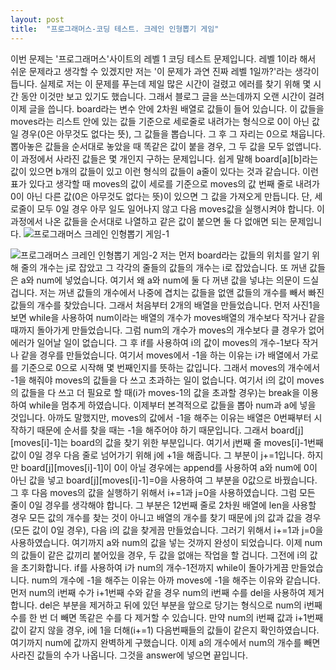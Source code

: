 ```yaml
---
layout: post
title:  "프로그래머스-코딩 테스트. 크레인 인형뽑기 게임"
---
```

이번 문제는 '프로그래머스'사이트의 레벨 1 코딩 테스트 문제입니다.
레벨 1이라 해서 쉬운 문제라고 생각할 수 있겠지만 저는 '이 문제가 과연 진짜 레벨 1일까?'라는 생각이 듭니다.
실제로 저는 이 문제를 푸는데 제일 많은 시간이 걸렸고 에러를 찾기 위해 몇 시간 동안 이것만 보고 있기도 했습니다.
그래서 블로그 글을 쓰는데까지 오랜 시간이 걸려 이제 글을 씁니다.
board라는 변수 안에 2차원 배열로 값들이 들어 있습니다. 이 값들을 moves라는 리스트 안에 있는 값들 기준으로 세로줄로 내려가는 형식으로 0이 아닌 값일 경우(0은 아무것도 없다는 뜻), 그 값들을 뽑습니다. 그 후 그 자리는 0으로 채웁니다.
뽑아놓은 값들을 순서대로 놓았을 때 똑같은 값이 붙을 경우, 그 두 값을 모두 없앱니다.
이 과정에서 사라진 값들은 몇 개인지 구하는 문제입니다.
쉽게 말해 board[a][b]라는 값이 있으면 b개의 값들이 있고 이런 형식의 값들이 a줄이 있다는 것과 같습니다.
이런 표가 있다고 생각할 때 moves의 값이 세로를 기준으로 moves의 값 번째 줄로 내려가 0이 아닌 다른 값(0은 아무것도 없다는 뜻)이 있으면 그 값을 가져오게 만듭니다.
단, 세로줄이 모두 0일 경우 아무 일도 일어나지 않고 다음 moves값을 실행시켜야 합니다.
이 과정에서 나온 값들을 순서대로 나열하고 같은 값이 붙으면 둘 다 없애면 되는 문제입니다.
![프로그래머스  크레인 인형뽑기 게임-1](https://user-images.githubusercontent.com/84139325/119511589-8ac39f00-bdad-11eb-979f-db73bf3fcb45.jpg)

![프로그래머스  크레인 인형뽑기 게임-2](https://user-images.githubusercontent.com/84139325/119511607-8eefbc80-bdad-11eb-9f59-78538aca3d9a.jpg)
저는 먼저 board라는 값들의 위치를 알기 위해 줄의 개수는 j로 잡았고 그 각각의 줄들의 값들의 개수는 i로 잡았습니다.
또 꺼낸 값들은 a와 num에 넣었습니다.
여기서 왜 a와 num에 둘 다 꺼낸 값을 넣냐는 의문이 드실 겁니다.
저는 꺼낸 값들의 개수에서 나중에 겹치는 값들을 없앤 값들의 개수를 빼서 빠진 값들의 개수를 찾았습니다.
그래서 처음부터 2개의 배열을 만들었습니다.
먼저 사진1을 보면 while을 사용하여 num이라는 배열의 개수가 moves배열의 개수보다 작거나 같을 때까지 돌아가게 만들었습니다.
그럼 num의 개수가 moves의 개수보다 클 경우가 없어 에러가 일어날 일이 없습니다.
그 후 if를 사용하여 i의 값이 moves의 개수-1보다 작거나 같을 경우를 만들었습니다.
여기서 moves에서 -1을 하는 이유는 i가 배열에서 가로를 기준으로 0으로 시작해 몇 번째인지를 뜻하는 값입니다.
그래서 moves의 개수에서 -1을 해줘야 moves의 값들을 다 쓰고 초과하는 일이 없습니다.
여기서 i의 값이 moves의 값들을 다 쓰고 더 필요로 할 때(i가 moves-1의 값을 초과할 경우)는 break을 이용하여 while을 멈추게 하였습니다.
이제부터 본격적으로 값들을 뽑아 num과 a에 넣을 것입니다.
아까도 말했지만, moves의 값에서 -1을 해주는 이유는 배열은 0번째부터 시작하기 때문에 순서를 찾을 때는 -1을 해주어야 하기 때문입니다.
그래서 board[j][moves[i]-1]는 board의 값을 찾기 위한 부분입니다.
여기서 j번째 줄 moves[i]-1번째 값이 0일 경우 다음 줄로 넘어가기 위해 j에 +1을 해줍니다. 그 부분이 j+=1입니다.
하지만 board[j][moves[i]-1]이 0이 아닐 경우에는 append를 사용하여 a와 num에 0이 아닌 값을 넣고 board[j][moves[i]-1]=0을 사용하여 그 부분을 0값으로 바꿨습니다. 그 후 다음 moves의 값을 실행하기 위해서 i+=1과 j=0을 사용하였습니다.
그럼 모든 줄이 0일 경우를 생각해야 합니다. 그 부분은 12번째 줄로 2차원 배열에 len을 사용할 경우 모든 값의 개수를 찾는 것이 아니고 배열의 개수를 찾기 때문에 j의 값과 값을 경우(모든 값이 0일 경우), 다음 i의 값을 찾게끔 만들었습니다.
그러기 위해서 i+=1과 j=0을 사용하였습니다.
여기까지 a와 num의 값을 넣는 것까지 완성이 되었습니다.
이제 num의 값들이 같은 값끼리 붙어있을 경우, 두 값을 없애는 작업을 할 겁니다.
그전에 i의 값을 초기화합니다.
if를 사용하여 i가 num의 개수-1전까지 while이 돌아가게끔 만들었습니다.
num의 개수에 -1을 해주는 이유는 아까 moves에 -1을 해주는 이유와 같습니다.
먼저 num의 i번째 수가 i+1번째 수와 같을 경우 num의 i번째 수를 del을 사용하여 제거합니다.
del은 부분을 제거하고 뒤에 있던 부분을 앞으로 당기는 형식으로 num의 i번째 수를 한 번 더 빼면 똑같은 수를 다 제거할 수 있습니다.
만약 num의 i번째 값과 i+1번째 값이 같지 않을 경우, i에 1을 더해(i+=1) 다음번째들의 값들이 같은지 확인하였습니다.
여기까지 num에 값까지 완벽하게 구했습니다.
이제 a의 개수에서 num의 개수를 빼면 사라진 값들의 수가 나옵니다. 그것을 answer에 넣으면 끝입니다.
